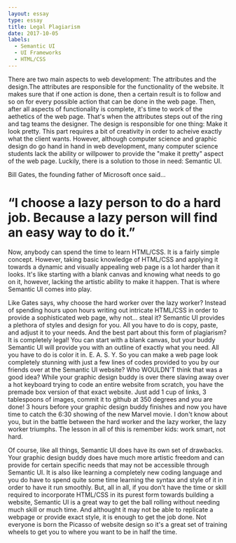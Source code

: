```yaml
---
layout: essay
type: essay
title: Legal Plagiarism
date: 2017-10-05
labels:
  - Semantic UI
  - UI Frameworks
  - HTML/CSS
---
```


<p>
  There are two main aspects to web development: The attributes and the design.The attributes are responsible for the functionality of the website. It makes sure that if one action is done, then a certain result is to follow and so on for every possible action that can be done in the web page. Then, after all aspects of functionality is complete, it's time to work of the aethetics of the web page. That's when the attributes steps out of the ring and tag teams the designer. The design is responsible for one thing: Make it look pretty. This part requires a bit of creativity in order to acheive exactly what the client wants. However, although computer science and graphic design do go hand in hand in web development, many computer science students lack the ability or willpower to provide the "make it pretty" aspect of the web page. Luckily, there is a solution to those in need: Semantic UI.
</p>

<p>
  Bill Gates, the founding father of Microsoft once said...
</p>

<h1>
  “I choose a lazy person to do a hard job. Because a lazy person will find an easy way to do it.”
</h1>

<p> Now, anybody can spend the time to learn HTML/CSS. It is a fairly simple concept. However, taking basic knowledge of HTML/CSS and applying it towards a dynamic and visually appealing web page is a lot harder than it looks. It's like starting with a blank canvas and knowing what needs to go on it, however, lacking the artistic ability to make it happen. That is where Semantic UI comes into play.</p>

<p>
  Like Gates says, why choose the hard worker over the lazy worker? Instead of spending hours upon hours writing out intricate HTML/CSS in order to provide a sophisticated web page, why not... steal it? Semantic UI provides a plethora of styles and design for you. All you have to do is copy, paste, and adjust it to your needs. And the best part about this form of plagiarism? It is completely legal! You can start with a blank canvas, but your buddy Semantic UI will provide you with an outline of exactly what you need. All you have to do is color it in. E. A. S. Y. So you can make a web page look completely stunning with just a few lines of codes provided to you by our friends over at the Semantic UI website? Who WOULDN'T think that was a good idea? While your graphic design buddy is over there slaving away over a hot keyboard trying to code an entire website from scratch, you have the premade box version of that exact website. Just add 1 cup of links, 3 tablespoons of images, commit it to github at 350 degrees and you are done! 3 hours before your graphic design buddy finishes and now you have time to catch the 6:30 showing of the new Marvel movie. I don't know about you, but in the battle between the hard worker and the lazy worker, the lazy worker triumphs. The lesson in all of this is remember kids: work smart, not hard.
 </p>

<p>
  Of course, like all things, Semantic UI does have its own set of drawbacks. Your graphic design buddy does have much more artistic freedom and can provide for certain specific needs that may not be accessible through Semantic UI. It is also like learning a completely new coding language and you do have to spend quite some time learning the syntax and style of it in order to have it run smoothly. But, all in all, if you don't have the time or skill required to incorporate HTML/CSS in its purest form towards building a website, Semantic UI is a great way to get the ball rolling without needing much skill or much time. And althought it may not be able to replicate a webpage or provide exact style, it is enough to get the job done. Not everyone is born the Picasso of website design so it's a great set of training wheels to get you to where you want to be in half the time.
 </p>
